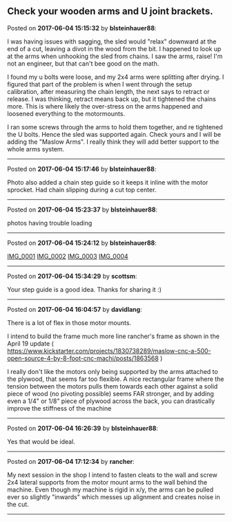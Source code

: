 ## Check your wooden arms and U joint brackets.
Posted on **2017-06-04 15:15:32** by **blsteinhauer88**:

I was having issues with sagging, the sled would "relax" downward at the end of a cut, leaving a divot in the wood from the bit.  I happened to look up at the arms when unhooking the sled from chains.  I saw the arms, raise!   I'm not an engineer, but that can't bee good on the math.  



I found my u bolts were loose, and my 2x4 arms were splitting after drying.  I figured that part of the problem is when I went through the setup calibration, after measuring the chain length, the next says to retract or release.  I was thinking, retract means back up, but it tightened the chains more.  This is where likely the over-stress on the arms happened and loosened everything to the motormounts.  



I ran some screws through the arms to hold them together, and re tightened the U bolts.  Hence the sled was supported again.  Check yours and I will be adding the "Maslow Arms".  I really think they will add better support to the whole arms system.

---

Posted on **2017-06-04 15:17:46** by **blsteinhauer88**:

Photo also added a chain step guide so it keeps it inline with the motor sprocket.  Had chain slipping during a cut top center.

---

Posted on **2017-06-04 15:23:37** by **blsteinhauer88**:

photos having trouble loading

---

Posted on **2017-06-04 15:24:12** by **blsteinhauer88**:

[IMG_0001](/images/P9/Jj/P9Jj_img_0001.jpg.jpg) [IMG_0002](/images/w5/g4/w5g4_img_0002.jpg.jpg) [IMG_0003](/images/Rc/8Q/Rc8Q_img_0003.jpg.jpg) [IMG_0004](/images/Sx/v2/Sxv2_img_0004.jpg.jpg)

---

Posted on **2017-06-04 15:34:29** by **scottsm**:

Your step guide is a good idea. Thanks for sharing it :)

---

Posted on **2017-06-04 16:04:57** by **davidlang**:

There is a lot of flex in those motor mounts.

I intend to build the frame much more line rancher's frame as shown in the April 19 update (  https://www.kickstarter.com/projects/1830738289/maslow-cnc-a-500-open-source-4-by-8-foot-cnc-machi/posts/1863568 )



I really don't like the motors only being supported by the arms attached to the plywood, that seems far too flexible. A nice rectangular frame where the tension between the motors pulls them towards each other against a solid piece of wood (no pivoting possible) seems FAR stronger, and by adding even a 1/4" or 1/8" piece of plywood across the back, you can drastically improve the stiffness of the machine

---

Posted on **2017-06-04 16:26:39** by **blsteinhauer88**:

Yes that would be ideal.

---

Posted on **2017-06-04 17:12:34** by **rancher**:

My next session in the shop I intend to fasten cleats to the wall and screw 2x4 lateral supports from the motor mount arms to the wall behind the machine.  Even though my machine is rigid in x/y, the arms can be pulled ever so slightly "inwards" which messes up alignment and creates noise in the cut.

---

